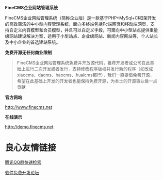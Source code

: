 **FineCMS企业网站管理系统**

FineCMS企业网站管理系统（简称企业版）是一款基于PHP+MySql+CI框架开发的高效简洁的中小型内容管理系统，面向多终端包括Pc端网页和移动端网页，支持自定义内容模型和会员模型，并且可以自定义字段，可面向中小型站点提供重量级网站建设解决方案，适用于小型站点、企业级网站、新闻内容网站等，个人站长及中小企业的首选建站系统。 


**免费开源无任何商业限制**
> FineCMS企业网站管理系统免费并开放源代码，推荐开发者或公司在此基础上进行二次开发或者发行，支持修改程序版权并发行新的程序（如改成xiaocms、dacms、haocms、huaicms都行），我们一直提倡免费开源，希望在此基础上开发的开发者也能保持免费开源，为本土的开源事业做一点贡献



**官方网站**

http://www.finecms.net


**在线演示**

http://demo.finecms.net


 # 良心友情链接

[腾讯QQ群快速检索](http://u.720life.cn/s/8cf73f7c)

[软件免费开发论坛](http://u.720life.cn/s/bbb01dc0)